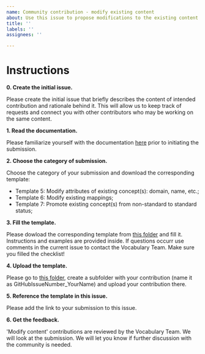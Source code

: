 ```yaml
---
name: Community contribution - modify existing content
about: Use this issue to propose modifications to the existing content of the Vocabularies
title: ''
labels: ''
assignees: ''

---
```


# Instructions

**0. Create the initial issue.**

Please create the initial issue that briefly describes the content of intended contribution and rationale behind it. This will allow us to keep track of requests and connect you with other contributors who may be working on the same content.

**1. Read the documentation.**

Please familiarize yourself with the documentation [here](https://github.com/OHDSI/Vocabulary-v5.0/wiki/Community-contribution) prior to initiating the submission.

**2. Choose the category of submission.**

Choose the category of your submission and download the corresponding template:

- Template 5: Modify attributes of existing concept(s): domain, name, etc.;
- Template 6: Modify existing mappings;
- Template 7: Promote existing concept(s) from non-standard to standard status;


**3. Fill the template.**

Please dowload the corresponding template from [this folder](https://drive.google.com/drive/u/1/folders/1D7hSGKQkWgJCAKXDNOjfoFcnRca0-57w) and fill it. Instructions and examples are provided inside. If questions occurr use comments in the current issue to contact the Vocabulary Team. Make sure you filled the checklist!

**4. Upload the template.**

Please go to [this folder](https://drive.google.com/drive/u/1/folders/1rWPvto3zdS7F4QrhkpL3JXzDfm60tGOa), create a subfolder with your contribution (name it as GitHubIssueNumber_YourName) and upload your contribution there.

**5. Reference the template in this issue.**

Please add the link to your submission to this issue.

**6. Get the feedback.**

'Modify content' contributions are  reviewed by the Vocabulary Team. We will look at the submission. We will let you know if further discussion with the community is needed.

